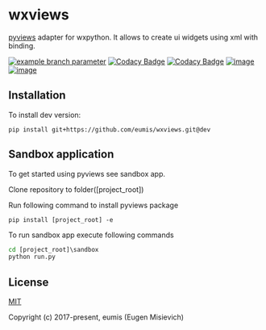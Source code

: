 # wxviews

[pyviews](https://github.com/eumis/pyviews) adapter for wxpython. It allows to create ui widgets using xml with binding.

[![example branch parameter](https://github.com/eumis/wxviews/actions/workflows/ci.yml/badge.svg?branch=dev)](https://github.com/eumis/wxviews/actions/workflows/ci.yml?query=branch%3Adev++)
[![Codacy Badge](https://app.codacy.com/project/badge/Grade/3062394c52854012acc6d7136ae48b83)](https://www.codacy.com/gh/eumis/wxviews/dashboard?utm_source=github.com&amp;utm_medium=referral&amp;utm_content=eumis/wxviews&amp;utm_campaign=Badge_Grade)
[![Codacy Badge](https://app.codacy.com/project/badge/Coverage/3062394c52854012acc6d7136ae48b83)](https://www.codacy.com/gh/eumis/wxviews/dashboard?utm_source=github.com&utm_medium=referral&utm_content=eumis/wxviews&utm_campaign=Badge_Coverage)
[![image](https://img.shields.io/pypi/v/wxviews.svg)](https://python.org/pypi/wxviews)
[![image](https://img.shields.io/pypi/l/wxviews.svg)](https://python.org/pypi/wxviews)

## Installation

To install dev version:

`pip install git+https://github.com/eumis/wxviews.git@dev`

## Sandbox application

To get started using pyviews see sandbox app.

Clone repository to folder(\[project_root\])

Run following command to install pyviews package

`pip install [project_root] -e`

To run sandbox app execute following commands

```cmd
cd [project_root]\sandbox
python run.py
```

## License

[MIT](http://opensource.org/licenses/MIT)

Copyright (c) 2017-present, eumis (Eugen Misievich)
